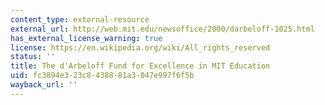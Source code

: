 ```yaml
---
content_type: external-resource
external_url: http://web.mit.edu/newsoffice/2000/darbeloff-1025.html
has_external_license_warning: true
license: https://en.wikipedia.org/wiki/All_rights_reserved
status: ''
title: The d'Arbeloff Fund for Excellence in MIT Education
uid: fc3894e3-23c8-4388-81a3-047e997f6f5b
wayback_url: ''
---
```

